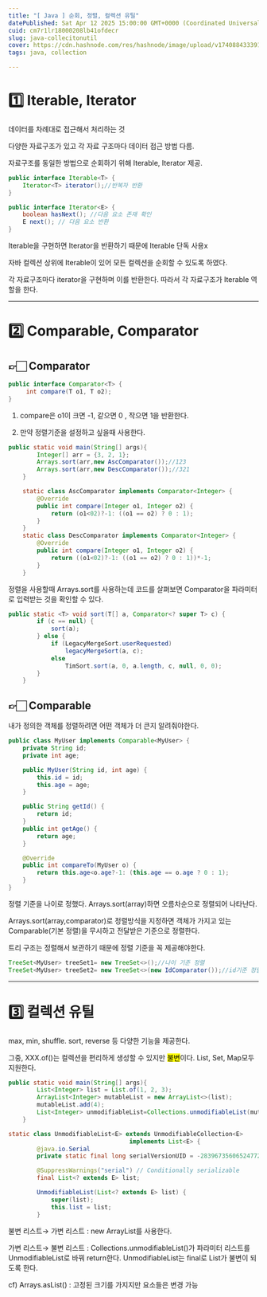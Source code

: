 ```yaml
---
title: "[ Java ] 순회, 정렬, 컬렉션 유틸"
datePublished: Sat Apr 12 2025 15:00:00 GMT+0000 (Coordinated Universal Time)
cuid: cm7r1lr18000208lb41ofdecr
slug: java-collecitonutil
cover: https://cdn.hashnode.com/res/hashnode/image/upload/v1740884333912/088d8559-c828-4794-9c94-9428db9f528a.png
tags: java, collection

---
```


# 1️⃣ Iterable, Iterator

데이터를 차례대로 접근해서 처리하는 것

다양한 자료구조가 있고 각 자료 구조마다 데이터 접근 방법 다름.

자료구조를 동일한 방법으로 순회하기 위해 Iterable, Iterator 제공.

```java
public interface Iterable<T> {
    Iterator<T> iterator();//반복자 반환
}
```

```java
public interface Iterator<E> {
    boolean hasNext(); //다음 요소 존재 확인
    E next(); // 다음 요소 반환
}
```

Iterable을 구현하면 Iterator을 반환하기 때문에 Iterable 단독 사용x

자바 컬렉션 상위에 Iterable이 있어 모든 컬렉션을 순회할 수 있도록 하였다.

각 자료구조마다 iterator을 구현하며 이를 반환한다. 따라서 각 자료구조가 Iterable 역할을 한다.

---

# 2️⃣ Comparable, Comparator

## 👉🏻 Comparator

```java
public interface Comparator<T> {
     int compare(T o1, T o2);
}
```

1. compare은 o1이 크면 -1, 같으면 0 , 작으면 1을 반환한다.
    
2. 만약 정렬기준을 설정하고 싶을때 사용한다.
    

```java
public static void main(String[] args){
        Integer[] arr = {3, 2, 1};
        Arrays.sort(arr,new AscComparator());//123
        Arrays.sort(arr,new DescComparator());//321
    }

    static class AscComparator implements Comparator<Integer> {
        @Override
        public int compare(Integer o1, Integer o2) {
            return (o1<02)?-1: ((o1 == o2) ? 0 : 1);
        }
    }
    static class DescComparator implements Comparator<Integer> {
        @Override
        public int compare(Integer o1, Integer o2) {
            return ((o1<02)?-1: ((o1 == o2) ? 0 : 1))*-1;
        }
    }
```

정렬을 사용할때 Arrays.sort를 사용하는데 코드를 살펴보면 Comparator을 파라미터로 입력받는 것을 확인할 수 있다.

```java
public static <T> void sort(T[] a, Comparator<? super T> c) {
        if (c == null) {
            sort(a);
        } else {
            if (LegacyMergeSort.userRequested)
                legacyMergeSort(a, c);
            else
                TimSort.sort(a, 0, a.length, c, null, 0, 0);
        }
    }
```

## 👉🏻 Comparable

내가 정의한 객체를 정렬하려면 어떤 객체가 더 큰지 알려줘야한다.

```java
public class MyUser implements Comparable<MyUser> {
    private String id;
    private int age;

    public MyUser(String id, int age) {
        this.id = id;
        this.age = age;
    }

    public String getId() {
        return id;
    }
    public int getAge() {
        return age;
    }

    @Override
    public int compareTo(MyUser o) {
        return this.age<o.age?-1: (this.age == o.age ? 0 : 1);
    }
}
```

정렬 기준을 나이로 정했다. Arrays.sort(array)하면 오름차순으로 정렬되어 나타난다.

Arrays.sort(array,comparator)로 정렬방식을 지정하면 객체가 가지고 있는 Comparable(기본 정렬)을 무시하고 전달받은 기준으로 정렬한다.

트리 구조는 정렬해서 보관하기 때문에 정렬 기준을 꼭 제공해야한다.

```java
TreeSet<MyUser> treeSet1= new TreeSet<>();//나이 기준 정렬
TreeSet<MyUser> treeSet2= new TreeSet<>(new IdComparator());//id기준 정렬
```

---

# 3️⃣ 컬렉션 유틸

max, min, shuffle. sort, reverse 등 다양한 기능을 제공한다.

그중, XXX.of()는 컬렉션을 편리하게 생성할 수 있지만 <mark>불변</mark>이다. List, Set, Map모두 지원한다.

```java
public static void main(String[] args){
        List<Integer> list = List.of(1, 2, 3);
        ArrayList<Integer> mutableList = new ArrayList<>(list);
        mutableList.add(4);
        List<Integer> unmodifiableList=Collections.unmodifiableList(mutableList);
    }

static class UnmodifiableList<E> extends UnmodifiableCollection<E>
                                  implements List<E> {
        @java.io.Serial
        private static final long serialVersionUID = -283967356065247728L;

        @SuppressWarnings("serial") // Conditionally serializable
        final List<? extends E> list;

        UnmodifiableList(List<? extends E> list) {
            super(list);
            this.list = list;
        }
```

불변 리스트→ 가변 리스트 : new ArrayList를 사용한다.

가변 리스트→ 불변 리스트 : Collections.unmodifiableList()가 파라미터 리스트를 UnmodifiableList로 바꿔 return한다. UnmodifiableList는 final로 List가 불변이 되도록 한다.

cf) Arrays.asList() : 고정된 크기를 가지지만 요소들은 변경 가능